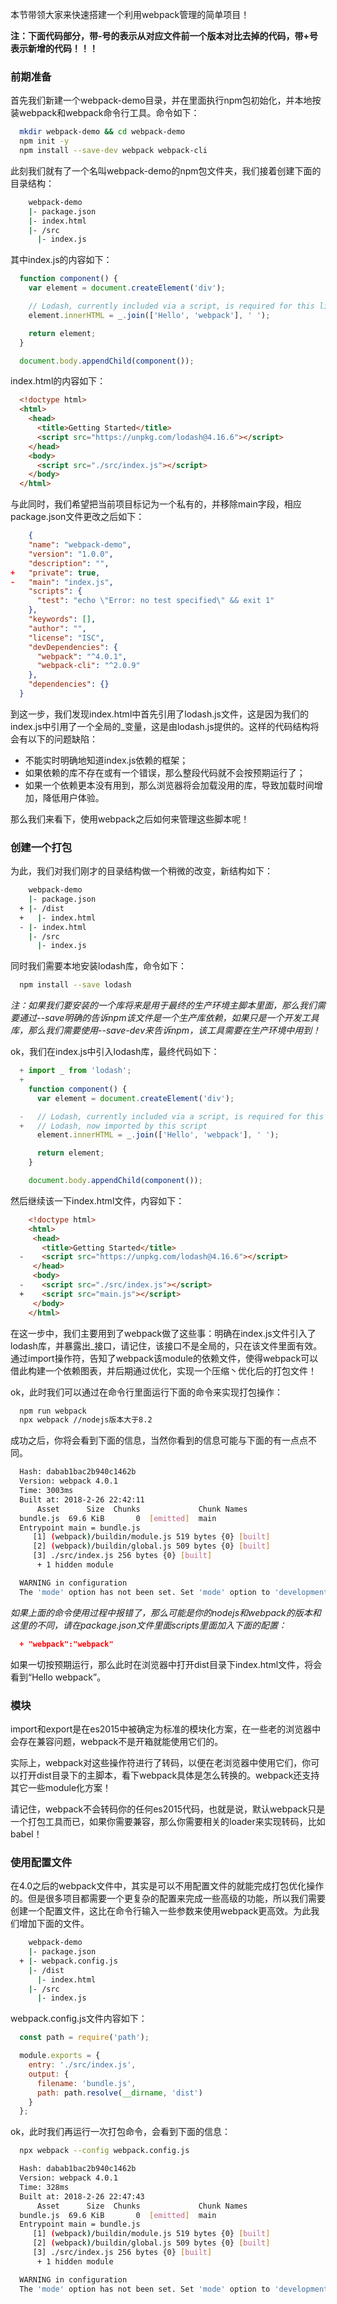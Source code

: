 本节带领大家来快速搭建一个利用webpack管理的简单项目！

**注：下面代码部分，带-号的表示从对应文件前一个版本对比去掉的代码，带+号表示新增的代码！！！**

### 前期准备

首先我们新建一个webpack-demo目录，并在里面执行npm包初始化，并本地按装webpack和webpack命令行工具。命令如下：

```bash
  mkdir webpack-demo && cd webpack-demo
  npm init -y
  npm install --save-dev webpack webpack-cli
```

此刻我们就有了一个名叫webpack-demo的npm包文件夹，我们接着创建下面的目录结构：

```bash
    webpack-demo
    |- package.json
    |- index.html
    |- /src
      |- index.js
```
其中index.js的内容如下：

```javascript
  function component() {
    var element = document.createElement('div');

    // Lodash, currently included via a script, is required for this line to work
    element.innerHTML = _.join(['Hello', 'webpack'], ' ');

    return element;
  }

  document.body.appendChild(component());

```
index.html的内容如下：

```html
  <!doctype html>
  <html>
    <head>
      <title>Getting Started</title>
      <script src="https://unpkg.com/lodash@4.16.6"></script>
    </head>
    <body>
      <script src="./src/index.js"></script>
    </body>
  </html>
```
与此同时，我们希望把当前项目标记为一个私有的，并移除main字段，相应package.json文件更改之后如下：

```json
    {
    "name": "webpack-demo",
    "version": "1.0.0",
    "description": "",
+   "private": true,
-   "main": "index.js",
    "scripts": {
      "test": "echo \"Error: no test specified\" && exit 1"
    },
    "keywords": [],
    "author": "",
    "license": "ISC",
    "devDependencies": {
      "webpack": "^4.0.1",
      "webpack-cli": "^2.0.9"
    },
    "dependencies": {}
  }

```
到这一步，我们发现index.html中首先引用了lodash.js文件，这是因为我们的index.js中引用了一个全局的_变量，这是由lodash.js提供的。这样的代码结构将会有以下的问题缺陷：

* 不能实时明确地知道index.js依赖的框架；
* 如果依赖的库不存在或有一个错误，那么整段代码就不会按预期运行了；
* 如果一个依赖更本没有用到，那么浏览器将会加载没用的库，导致加载时间增加，降低用户体验。

那么我们来看下，使用webpack之后如何来管理这些脚本呢！

### 创建一个打包

为此，我们对我们刚才的目录结构做一个稍微的改变，新结构如下：
```bash
    webpack-demo
    |- package.json
  + |- /dist
  +   |- index.html
  - |- index.html
    |- /src
      |- index.js
```
同时我们需要本地安装lodash库，命令如下：

```bash
  npm install --save lodash
```
*注：如果我们要安装的一个库将来是用于最终的生产环境主脚本里面，那么我们需要通过--save明确的告诉npm该文件是一个生产库依赖，如果只是一个开发工具库，那么我们需要使用--save-dev来告诉npm，该工具需要在生产环境中用到！*

ok，我们在index.js中引入lodash库，最终代码如下：

```javascript
  + import _ from 'lodash';
  +
    function component() {
      var element = document.createElement('div');

  -   // Lodash, currently included via a script, is required for this line to work
  +   // Lodash, now imported by this script
      element.innerHTML = _.join(['Hello', 'webpack'], ' ');

      return element;
    }

    document.body.appendChild(component());
```
然后继续该一下index.html文件，内容如下：

```html
    <!doctype html>
    <html>
     <head>
       <title>Getting Started</title>
  -    <script src="https://unpkg.com/lodash@4.16.6"></script>
     </head>
     <body>
  -    <script src="./src/index.js"></script>
  +    <script src="main.js"></script>
     </body>
    </html>
```
在这一步中，我们主要用到了webpack做了这些事：明确在index.js文件引入了lodash库，并暴露出_接口，请记住，该接口不是全局的，只在该文件里面有效。通过import操作符，告知了webpack该module的依赖文件，使得webpack可以借此构建一个依赖图表，并后期通过优化，实现一个压缩丶优化后的打包文件！

ok，此时我们可以通过在命令行里面运行下面的命令来实现打包操作：

```bash
  npm run webpack
  npx webpack //nodejs版本大于8.2
```
成功之后，你将会看到下面的信息，当然你看到的信息可能与下面的有一点点不同。
```bash
  Hash: dabab1bac2b940c1462b
  Version: webpack 4.0.1
  Time: 3003ms
  Built at: 2018-2-26 22:42:11
      Asset      Size  Chunks             Chunk Names
  bundle.js  69.6 KiB       0  [emitted]  main
  Entrypoint main = bundle.js
     [1] (webpack)/buildin/module.js 519 bytes {0} [built]
     [2] (webpack)/buildin/global.js 509 bytes {0} [built]
     [3] ./src/index.js 256 bytes {0} [built]
      + 1 hidden module

  WARNING in configuration
  The 'mode' option has not been set. Set 'mode' option to 'development' or 'production' to enable defaults for this environment.
```
*如果上面的命令使用过程中报错了，那么可能是你的nodejs和webpack的版本和这里的不同，请在package.json文件里面scripts里面加入下面的配置：*

```json
  + "webpack":"webpack"
```
如果一切按预期运行，那么此时在浏览器中打开dist目录下index.html文件，将会看到“Hello webpack”。

### 模块

import和export是在es2015中被确定为标准的模块化方案，在一些老的浏览器中会存在兼容问题，webpack不是开箱就能使用它们的。

实际上，webpack对这些操作符进行了转码，以便在老浏览器中使用它们，你可以打开dist目录下的主脚本，看下webpack具体是怎么转换的。webpack还支持其它一些module化方案！

请记住，webpack不会转码你的任何es2015代码，也就是说，默认webpack只是一个打包工具而已，如果你需要兼容，那么你需要相关的loader来实现转码，比如babel！

### 使用配置文件

在4.0之后的webpack文件中，其实是可以不用配置文件的就能完成打包优化操作的。但是很多项目都需要一个更复杂的配置来完成一些高级的功能，所以我们需要创建一个配置文件，这比在命令行输入一些参数来使用webpack更高效。为此我们增加下面的文件。

```bash
    webpack-demo
    |- package.json
  + |- webpack.config.js
    |- /dist
      |- index.html
    |- /src
      |- index.js
```
webpack.config.js文件内容如下：

```javascript
  const path = require('path');

  module.exports = {
    entry: './src/index.js',
    output: {
      filename: 'bundle.js',
      path: path.resolve(__dirname, 'dist')
    }
  };

```
ok，此时我们再运行一次打包命令，会看到下面的信息：

```bash
  npx webpack --config webpack.config.js

  Hash: dabab1bac2b940c1462b
  Version: webpack 4.0.1
  Time: 328ms
  Built at: 2018-2-26 22:47:43
      Asset      Size  Chunks             Chunk Names
  bundle.js  69.6 KiB       0  [emitted]  main
  Entrypoint main = bundle.js
     [1] (webpack)/buildin/module.js 519 bytes {0} [built]
     [2] (webpack)/buildin/global.js 509 bytes {0} [built]
     [3] ./src/index.js 256 bytes {0} [built]
      + 1 hidden module

  WARNING in configuration
  The 'mode' option has not been set. Set 'mode' option to 'development' or 'production' to enable defaults for this environment.
```


